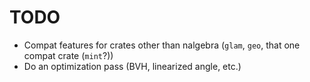 # TODO

- Compat features for crates other than nalgebra (`glam`, `geo`, that one compat crate (`mint`?))
- Do an optimization pass (BVH, linearized angle, etc.)

